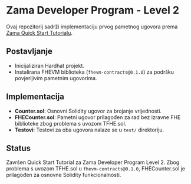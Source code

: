 # Zama Developer Program - Level 2

Ovaj repozitorij sadrži implementaciju prvog pametnog ugovora prema [Zama Quick Start Tutorialu](https://docs.zama.ai/protocol/solidity-guides/getting-started/quick-start-tutorial).

## Postavljanje
- Inicijaliziran Hardhat projekt.
- Instalirana FHEVM biblioteka (`fhevm-contracts@0.1.0`) za podršku povjerljivim pametnim ugovorima.

## Implementacija
- **Counter.sol**: Osnovni Solidity ugovor za brojanje vrijednosti.
- **FHECounter.sol**: Pametni ugovor prilagođen za rad bez izravne FHE biblioteke zbog problema s uvozom TFHE.sol.
- **Testovi**: Testovi za oba ugovora nalaze se u `test/` direktoriju.

## Status
Završen Quick Start Tutorial za Zama Developer Program Level 2. Zbog problema s uvozom TFHE.sol u `fhevm-contracts@0.1.0`, FHECounter.sol je prilagođen za osnovne Solidity funkcionalnosti.
